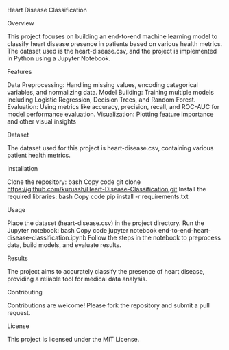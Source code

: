Heart Disease Classification

Overview

This project focuses on building an end-to-end machine learning model to classify heart disease presence in patients based on various health metrics. The dataset used is the heart-disease.csv, and the project is implemented in Python using a Jupyter Notebook.

Features

Data Preprocessing: Handling missing values, encoding categorical variables, and normalizing data.
Model Building: Training multiple models including Logistic Regression, Decision Trees, and Random Forest.
Evaluation: Using metrics like accuracy, precision, recall, and ROC-AUC for model performance evaluation.
Visualization: Plotting feature importance and other visual insights

Dataset

The dataset used for this project is heart-disease.csv, containing various patient health metrics.

Installation

Clone the repository:
bash
Copy code
git clone https://github.com/kuruash/Heart-Disease-Classification.git
Install the required libraries:
bash
Copy code
pip install -r requirements.txt

Usage

Place the dataset (heart-disease.csv) in the project directory.
Run the Jupyter notebook:
bash
Copy code
jupyter notebook end-to-end-heart-disease-classification.ipynb
Follow the steps in the notebook to preprocess data, build models, and evaluate results.

Results

The project aims to accurately classify the presence of heart disease, providing a reliable tool for medical data analysis.

Contributing

Contributions are welcome! Please fork the repository and submit a pull request.

License

This project is licensed under the MIT License.
